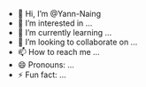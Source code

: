 - 👋 Hi, I’m @Yann-Naing
- 👀 I’m interested in ...
- 🌱 I’m currently learning ...
- 💞️ I’m looking to collaborate on ...
- 📫 How to reach me ...
- 😄 Pronouns: ...
- ⚡ Fun fact: ...

<!---
Yann-Naing/Yann-Naing is a ✨ special ✨ repository because its `README.md` (this file) appears on your GitHub profile.
You can click the Preview link to take a look at your changes.
--->




